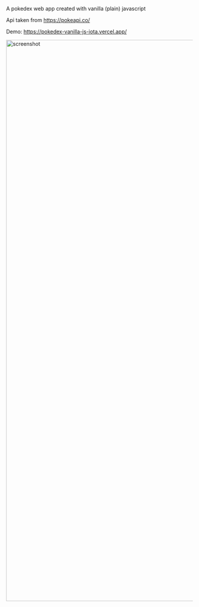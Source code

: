 A pokedex web app created with vanilla (plain) javascript

Api taken from https://pokeapi.co/

Demo: https://pokedex-vanilla-js-iota.vercel.app/

<img width="1512" alt="screenshot" src="https://github.com/mukhlishga/pokedex-vanilla-js/assets/84616078/ee072948-701d-4101-b2c4-1a6571578a14">
